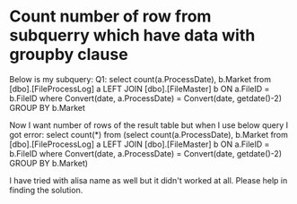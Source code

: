 
# Count number of row from subquerry which have data with groupby clause

Below is my subquery:
Q1:
select count(a.ProcessDate),
        b.Market
from [dbo].[FileProcessLog] a
     LEFT JOIN [dbo].[FileMaster] b ON a.FileID = b.FileID
where Convert(date, a.ProcessDate) = Convert(date, getdate()-2)
GROUP BY b.Market

Now I want number of rows of the result table but when I use below query I got error:
select count(*)
from (select count(a.ProcessDate),
             b.Market
      from [dbo].[FileProcessLog] a
      LEFT JOIN  [dbo].[FileMaster] b ON a.FileID = b.FileID
      where Convert(date, a.ProcessDate) = Convert(date, getdate()-2) 
      GROUP BY b.Market)

I have tried with alisa name as well but it didn't worked at all. Please help in finding the solution.

        